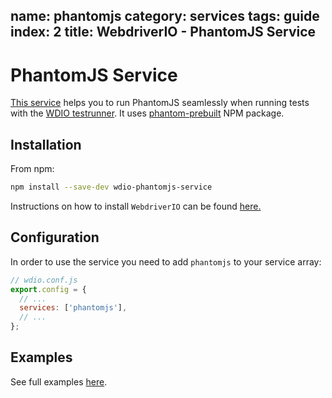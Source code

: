 name: phantomjs
category: services
tags: guide
index: 2
title: WebdriverIO - PhantomJS Service
---

PhantomJS Service
===========================

[This service](https://github.com/cognitom/wdio-phantomjs-service) helps you to run PhantomJS seamlessly when running tests with the [WDIO testrunner](http://webdriver.io/guide/testrunner/gettingstarted.html). It uses [phantom-prebuilt](https://www.npmjs.com/package/phantom-prebuilt) NPM package.

## Installation

From npm:

```bash
npm install --save-dev wdio-phantomjs-service
```

Instructions on how to install `WebdriverIO` can be found [here.](http://webdriver.io/guide/getstarted/install.html)

## Configuration

In order to use the service you need to add `phantomjs` to your service array:

```js
// wdio.conf.js
export.config = {
  // ...
  services: ['phantomjs'],
  // ...
};
```

## Examples

See full examples [here](https://github.com/cognitom/webdriverio-examples/tree/master/wdio-wo-local-selenium).
